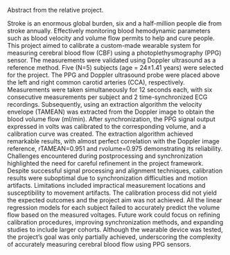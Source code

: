 Abstract from the relative project.

Stroke is an enormous global burden, six and a half-million people die from stroke annually.
Effectively monitoring blood hemodynamic parameters such as blood velocity and volume flow permits to help and cure people. 
This project aimed to calibrate a custom-made wearable system for measuring cerebral blood flow (CBF) using a photoplethysmography (PPG) sensor. 
The measurements were validated using Doppler ultrasound as a reference method. Five (N=5) subjects (age = 24±1.41 years) were selected for the project. 
The PPG and Doppler ultrasound probe were placed above the left and right common carotid arteries (CCA), respectively.
Measurements were taken simultaneously for 12 seconds each, with six consecutive measurements per subject and 2 time-synchronized ECG recordings. 
Subsequently, using an extraction algorithm the velocity envelope (TAMEAN) was extracted from the Doppler image to obtain the blood volume flow (ml/min). 
After synchronization, the PPG signal output expressed in volts was calibrated to the corresponding volume, and a calibration curve was created.
The extraction algorithm achieved remarkable results, with almost perfect correlation with the Doppler image reference, rTAMEAN=0.951 and rvolume=0.975 demonstrating its reliability. 
Challenges encountered during postprocessing and synchronization highlighted the need for careful refinement in the project framework. 
Despite successful signal processing and alignment techniques, calibration results were suboptimal due to synchronization difficulties and motion artifacts. 
Limitations included impractical measurement locations and susceptibility to movement artifacts. 
The calibration process did not yield the expected outcomes and the project aim was not achieved. 
All the linear regression models for each subject failed to accurately predict the volume flow based on the measured voltages. 
Future work could focus on refining calibration procedures, improving synchronization methods, and expanding studies to include larger cohorts. 
Although the wearable device was tested, the project’s goal was only partially achieved, underscoring the complexity of accurately measuring cerebral blood flow using PPG sensors.
